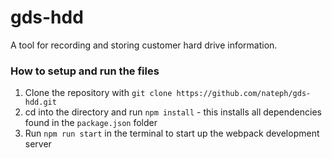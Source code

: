 # gds-hdd

A tool for recording and storing customer hard drive information.

### How to setup and run the files 

1. Clone the repository with `git clone https://github.com/nateph/gds-hdd.git`
2. cd into the directory and run `npm install` - this installs all dependencies found in the `package.json` folder
3. Run `npm run start` in the terminal to start up the webpack development server 
